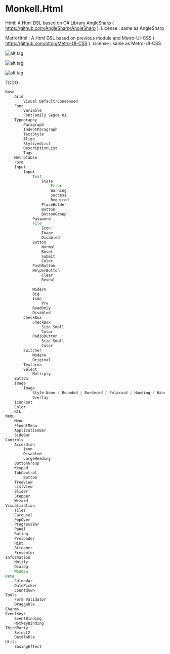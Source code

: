 # Monkell.Html

Html: A Html DSL based on C# Library AngleSharp ( https://github.com/AngleSharp/AngleSharp ). 
License : same as AngleSharp

MetroHtml : A Html DSL based on previous module and Metro-UI-CSS ( https://github.com/olton/Metro-UI-CSS ). 
License : same as Metro-UI-CSS

![alt tag](https://pbs.twimg.com/media/CtUB86dWAAA2v5E.jpg:large)

![alt tag](https://pbs.twimg.com/media/CtUB-OMWIAEpL9s.jpg:large)

![alt tag](https://pbs.twimg.com/media/CtUB9l5WIAEnMc3.jpg:large)


TODO :

```javascript
Base
	Grid
		Visual Default/Condensed
	Font
		Variable
		FontFamily Segoe UI
	Typography
		Paragraph
		IndentParagraph
		TextStyle
		Align
		StylizedList
		DescriptionList
		Tags
	MetroTable
	Form
	Input
		Input
			Text
				State
					Error
					Warning
					Success
					Required
				PlaceHolder
				Button
				ButtonGroup
			Password
			File
				Icon
				Image
				Disabled
			Button
				Normal
				Reset
				Submit
				Color
			PushButton
			HelperButton
				Clear
				Reveal
			
			Modern
			Big
			Icon
				Pre
			ReadOnly
			Disabled
		CheckBox
			CheckBox
				Size Small
				Color 
			RadioButton
				Size Small
				Color 
		Switcher
			Modern 
			Original
		Textarea
		Select
			Multiply
	Button
	Image
		Image
			Style None / Rounded / Bordered / Polaroid / Handing / HandingAnimated
			Overlay	
	IconFont
	Color
	RTL
Menu
	Menu
	FluentMenu
	ApplicationBar
	SideBar
Controls
	Accordion
		Icon
		Disabled
		LargeHeading
	ButtonGroup
	Keypad
	TabControl
		Bottom
	TreeView
	ListView
	Slider
	Stepper
	Wizard
Visualization
	Tiles
	Carousel
	PopOver
	ProgressBar
	Panel
	Rating
	Preloader
	Hint
	Streamer
	Presenter	
Information
	Notify
	Dialog
	Window
Date
	Calendar
	DatePicker
	Countdown	
Tools
	Form Validator
	Draggable
Charms
EventKeys
	EventBinding
	HotkeyBinding
ThirdParty
	Select2
	DataTable	
Utils
	EasingEffect
```
	